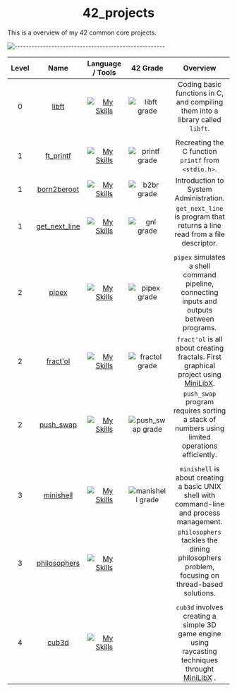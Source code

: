 <h1 align="center">42_projects</h1>

This is a overview of my 42 common core projects.

![-----------------------------------------------------](https://raw.githubusercontent.com/andreasbm/readme/master/assets/lines/rainbow.png)

| Level | Name | Language / Tools | 42 Grade | Overview |
|:--------:|:---------:|:----------:|:-------:|:-------------:|
| 0 | [libft](https://github.com/maitreverge/libft) | [![My Skills](https://skillicons.dev/icons?i=c)](https://skillicons.dev) | ![libft grade](https://img.shields.io/badge/:-125%25-success?style=flat-square&logo=42) | Coding basic functions in C, and compiling them into a library called `libft`. |
||||||
| 1 | [ft_printf](https://github.com/maitreverge/ft_printf) | [![My Skills](https://skillicons.dev/icons?i=c)](https://skillicons.dev) | ![printf grade](https://img.shields.io/badge/:-125%25-success?style=flat-square&logo=42) | Recreating the C function `printf` from `<stdio.h>`. |
| 1 | [born2beroot](https://youtu.be/OQEdjt38ZJA?si=j-SVSa2KCUIL9Y8m) | [![My Skills](https://skillicons.dev/icons?i=bash,linux)](https://skillicons.dev) | ![b2br grade](https://img.shields.io/badge/:-125%25-success?style=flat-square&logo=42) | Introduction to System Administration. |
| 1 | [get_next_line](https://github.com/maitreverge/get_next_line)| [![My Skills](https://skillicons.dev/icons?i=c)](https://skillicons.dev) | ![gnl grade](https://img.shields.io/badge/:-125%25-success?style=flat-square&logo=42) | `get_next_line` is program that returns a line read from a file descriptor.|
||||||
| 2 | [pipex](https://github.com/maitreverge/pipex) | [![My Skills](https://skillicons.dev/icons?i=c,linux)](https://skillicons.dev) | ![pipex grade](https://img.shields.io/badge/:-100%25-success?style=flat-square&logo=42) |  `pipex` simulates a shell command pipeline, connecting inputs and outputs between programs. |
| 2 | [fract'ol](https://github.com/maitreverge/fract-ol) | [![My Skills](https://skillicons.dev/icons?i=c)](https://skillicons.dev) | ![fractol grade](https://img.shields.io/badge/:-125%25-success?style=flat-square&logo=42) | `fract'ol` is all about creating fractals. First graphical project using [MiniLibX](https://github.com/42Paris/minilibx-linux). |
| 2 | [push_swap](https://github.com/maitreverge/push_swap) | [![My Skills](https://skillicons.dev/icons?i=c)](https://skillicons.dev) | ![push_swap grade](https://img.shields.io/badge/:-96%25-success?style=flat-square&logo=42) | `push_swap` program requires sorting a stack of numbers using limited operations efficiently. |
||||||
| 3 | [minishell](https://github.com/maitreverge/minishell) | [![My Skills](https://skillicons.dev/icons?i=c,bash,linux)](https://skillicons.dev) | ![manishell grade](https://img.shields.io/badge/:-100%25-success?style=flat-square&logo=42) | `minishell` is about creating a basic UNIX shell with command-line and process management. |
| 3 | [philosophers](https://github.com/maitreverge/philosophers) | [![My Skills](https://skillicons.dev/icons?i=c)](https://skillicons.dev) |  | `philosophers` tackles the dining philosophers problem, focusing on thread-based solutions.|
||||||
| 4 | [cub3d](https://github.com/maitreverge/cub3d) | [![My Skills](https://skillicons.dev/icons?i=c)](https://skillicons.dev) |  | `cub3d` involves creating a simple 3D game engine using raycasting techniques throught [MiniLibX](https://github.com/42Paris/minilibx-linux) .|
